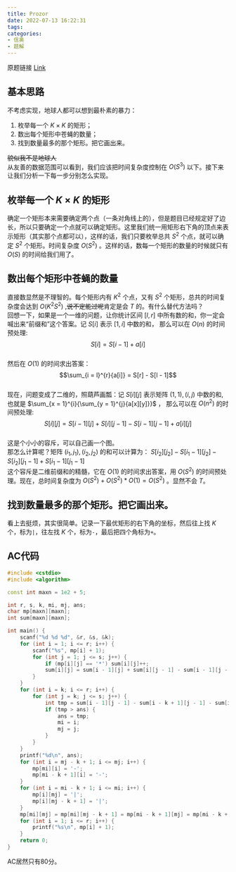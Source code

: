 ```yaml
---
title: Prozor
date: 2022-07-13 16:22:31
tags:
categories:
- 信奥
- 题解
---
```

原题链接 [Link](https://www.luogu.com.cn/problem/P8033)

<!-- more -->

## 基本思路
不考虑实现，地球人都可以想到最朴素的暴力：  
1. 枚举每一个 $K \times K$ 的矩形；  
2. 数出每个矩形中苍蝇的数量；  
3. 找到数量最多的那个矩形。把它画出来。  

~~貌似我不是地球人~~  
从友善的数据范围可以看到，我们应该把时间复杂度控制在 $O(S^3)$ 以下。接下来让我们分析一下每一步分别怎么实现。  

## 枚举每一个 $K \times K$ 的矩形
确定一个矩形本来需要确定两个点（一条对角线上的），但是题目已经规定好了边长，所以只要确定一个点就可以确定矩形。这里我们统一用矩形右下角的顶点来表示矩形（其实那个点都可以），这样的话，我们只要枚举总共 $S^2$ 个点，就可以确定 $S^2$ 个矩形。时间复杂度 $O(S^2)$ 。这样的话，数每一个矩形的数量的时候就只有 $O(S)$ 的时间给我们用了。  

## 数出每个矩形中苍蝇的数量
直接数显然是不理智的。每个矩形内有 $K^2$ 个点，又有 $S^2$ 个矩形，总共的时间复杂度会达到 $O(K^2S^2)$ ,~~说不定能过呢~~肯定是会 $T$ 的。有什么替代方法吗？  
回想一下，如果是一个一维的问题，让你统计区间 $[l, r]$ 中所有数的和，你一定会喊出来“前缀和”这个答案。记 $S[i]$ 表示 $[1, i]$ 中数的和， 那么可以在 $O(n)$ 的时间预处理:
$$S[i] = S[i - 1] + a[i]$$  
然后在 $O(1)$ 的时间求出答案：
$$\sum_{i = l}^{r}{a[i]} = S[r] - S[l - 1]$$  
现在，问题变成了二维的，照葫芦画瓢：记 $S[i][j]$ 表示矩阵 $(1,1),(i,j)$ 中数的和,也就是 $\sum_{x = 1}^{i}{\sum_{y = 1}^{j}{a[x][y]}}$ ， 那么可以在 $O(n^2)$ 的时间预处理:  
$$S[i][j] = S[i - 1][j] + S[i][j - 1] - S[i - 1][j - 1] + a[i][j]$$  
这是个小小的容斥，可以自己画一个图。  
那怎么计算呢？矩阵 $(i_1,j_1),(i_2,j_2)$ 的和可以计算为： $S[i_2][j_2] - S[i_1 - 1][j_2] - S[i_2][j_1 - 1] + S[i_1 - 1][j_1 - 1]$  
这个容斥是二维前缀和的精髓，它在 $O(1)$ 的时间求出答案，用 $O(S^2)$ 的时间预处理。现在，总时间复杂度为 $O(S^2) + O(S^2) * O(1) = O(S^2)$ 。显然不会 $T$。  

## 找到数量最多的那个矩形。把它画出来。
看上去挺烦，其实很简单。记录一下最优矩形的右下角的坐标，然后往上找 $K$ 个，标为`|`，往左找 $K$ 个，标为`-`，最后把四个角标为`+`。
  
## AC代码
```cpp
#include <cstdio>
#include <algorithm>

const int maxn = 1e2 + 5;

int r, s, k, mi, mj, ans;
char mp[maxn][maxn];
int sum[maxn][maxn];

int main() {
    scanf("%d %d %d", &r, &s, &k);
    for (int i = 1; i <= r; i++) {
        scanf("%s", mp[i] + 1);
        for (int j = 1; j <= s; j++) {
            if (mp[i][j] == '*') sum[i][j]++;
            sum[i][j] = sum[i - 1][j] + sum[i][j - 1] - sum[i - 1][j - 1] + sum[i][j];
        }
    } 
    for (int i = k; i <= r; i++) {
        for (int j = k; j <= s; j++) {
            int tmp = sum[i - 1][j - 1] - sum[i - k + 1][j - 1] - sum[i - 1][j - k + 1] + sum[i - k + 1][j - k + 1]; //注意边界取不到
            if (tmp > ans) {
                ans = tmp;
                mi = i;
                mj = j;
            }
        }
    }
    printf("%d\n", ans);
    for (int i = mj - k + 1; i <= mj; i++) {
        mp[mi][i] = '-';
        mp[mi - k + 1][i] = '-';
    }
    for (int i = mi - k + 1; i <= mi; i++) {
        mp[i][mj] = '|';
        mp[i][mj - k + 1] = '|';
    }
    mp[mi][mj] = mp[mi][mj - k + 1] = mp[mi - k + 1][mj] = mp[mi - k + 1][mj - k + 1] = '+';
    for (int i = 1; i <= r; i++) {
        printf("%s\n", mp[i] + 1);
    }
    return 0;
}
```
AC居然只有80分。  